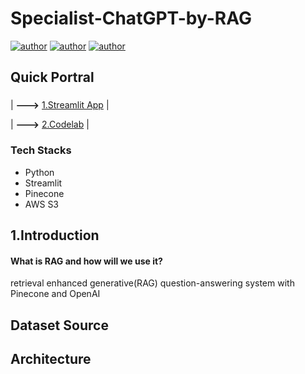 # Specialist-ChatGPT-by-RAG
[![author](https://img.shields.io/badge/Author-Rayden_Xu-blue.svg)](https://www.linkedin.com/in/rundong-xu-269012230/) 
[![author](https://img.shields.io/badge/Author-Binghui_Lai-blue.svg)](https://www.linkedin.com/in/binghui-lai/) 
[![author](https://img.shields.io/badge/Author-Ziwei_Duan-blue.svg)](https://www.linkedin.com/in/ziwei-duan-create/) 

## Quick Portral
### 
| **--->** [1.Streamlit App](https://ai-driven-digital-marketing-specialist-chatgpt-b-welcome-tyu8wo.streamlit.app/embeding_trans) |

| **--->** [2.Codelab](https://docs.google.com/document/d/1l6kvP7iiktTklmHS4wRK2tk88Xh0iSaA_fGWslSF5hg/edit#heading=h.7sa4zxkhmsum) |
### Tech Stacks
- Python
- Streamlit
- Pinecone
- AWS S3
## 1.Introduction
#### What is RAG and how will we use it?
retrieval enhanced generative(RAG) question-answering system with Pinecone and OpenAI
## Dataset Source

## Architecture

